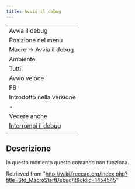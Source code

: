 ```yaml
---
title: Avvia il debug
---
```


|                                                                       |
| --------------------------------------------------------------------- |
| Avvia il debug                                                        |
| Posizione nel menu                                                    |
| Macro → Avvia il debug                                                |
| Ambiente                                                              |
| Tutti                                                                 |
| Avvio veloce                                                          |
| F6                                                                    |
| Introdotto nella versione                                             |
| -                                                                     |
| Vedere anche                                                          |
| [Interrompi il debug](/Std_MacroStopDebug/it "Std MacroStopDebug/it") |
|                                                                       |

## Descrizione

In questo momento questo comando non funziona.

Retrieved from "<http://wiki.freecad.org/index.php?title=Std_MacroStartDebug/it&oldid=1454545>"
